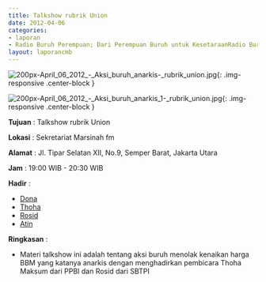 ```yaml
---
title: Talkshow rubrik Union
date: 2012-04-06
categories:
- laporan
- Radio Buruh Perempuan; Dari Perempuan Buruh untuk KesetaraanRadio Buruh Perempuan; Dari Perempuan Buruh untuk Kesetaraan
layout: laporancmb
---
```



![200px-April_06_2012_-_Aksi_buruh_anarkis-_rubrik_union.jpg](/uploads/200px-April_06_2012_-_Aksi_buruh_anarkis-_rubrik_union.jpg){: .img-responsive .center-block }

![200px-April_06_2012_-_Aksi_buruh_anarkis_1-_rubrik_union.jpg](/uploads/200px-April_06_2012_-_Aksi_buruh_anarkis_1-_rubrik_union.jpg){: .img-responsive .center-block }


**Tujuan** : Talkshow rubrik Union

**Lokasi** : Sekretariat Marsinah fm

**Alamat** : Jl. Tipar Selatan XII, No.9, Semper Barat, Jakarta Utara

**Jam** : 19:00 WIB - 20:30 WIB

**Hadir** : 
* [Dona](http://wiki.ciptamedia.org/wiki/Dona)
* [Thoha](http://wiki.ciptamedia.org/wiki/Thoha)
* [Rosid](http://wiki.ciptamedia.org/wiki/Rosid)
* [Atin](http://wiki.ciptamedia.org/wiki/Atin)

**Ringkasan** : 
* Materi talkshow ini adalah tentang aksi buruh menolak kenaikan harga BBM yang katanya anarkis dengan menghadirkan pembicara Thoha Maksum dari PPBI dan Rosid dari SBTPI
